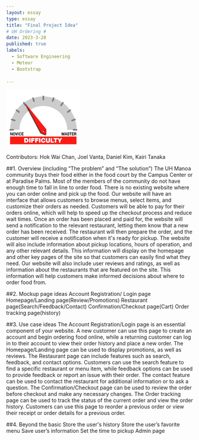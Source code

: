 ```yaml
---
layout: essay
type: essay
title: "Final Project Idea"
# UH Ordering #
date: 2023-3-28
published: true
labels:
  - Software Engineering
  - Meteor
  - Bootstrap

---
```


<img width="200px" class="rounded float-start pe-4" src="../img/difficulty/degree_difficulty.jpg">

Contributors: Hok Wai Chan, Joel Vanta, Daniel Kim, Kairi Tanaka

##1. Overview (including “The problem” and “The solution”)
The UH Manoa community buys their food either in the food court by the Campus Center or at Paradise Palms. Most of the members of the community do not have enough time to fall in line to order food. There is no existing website where you can order online and pick up the food. Our website will have an interface that allows customers to browse menus, select items, and customize their orders as needed. Customers will be able to pay for their orders online, which will help to speed up the checkout process and reduce wait times. Once an order has been placed and paid for, the website will send a notification to the relevant restaurant, letting them know that a new order has been received. The restaurant will then prepare the order, and the customer will receive a notification when it's ready for pickup. The website will also include information about pickup locations, hours of operation, and any other relevant details. This information will display on the homepage and other key pages of the site so that customers can easily find what they need. Our website will also include user reviews and ratings, as well as information about the restaurants that are featured on the site. This information will help customers make informed decisions about where to order food from.

##2. Mockup page ideas
Account Registration/ Login page
Homepage/Landing page(Review/Promotions) 
Restaurant page(Search/Feedback/Contact)
Confirmation/Checkout page(Cart)
Order tracking page(history)

##3. Use case ideas
The Account Registration/Login page is an essential component of your website. A new customer can use this page to create an account and begin ordering food online, while a returning customer can log in to their account to view their order history and place a new order. The Homepage/Landing page can be used to display promotions, as well as reviews. The Restaurant page can include features such as search, feedback, and contact options. Customers can use the search feature to find a specific restaurant or menu item, while feedback options can be used to provide feedback or report an issue with their order. The contact feature can be used to contact the restaurant for additional information or to ask a question. The Confirmation/Checkout page can be used to review the order before checkout and make any necessary changes. The Order tracking page can be used to track the status of the current order and view the order history. Customers can use this page to reorder a previous order or view their receipt or order details for a previous order.

##4. Beyond the basic
Store the user's history
Store the user’s favorite menu
Save user’s information
Set the time to pickup
Admin page
